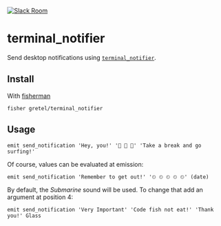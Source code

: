 [![Slack Room][slack-badge]][slack-link]

# terminal_notifier

Send desktop notifications using [`terminal_notifier`](https://github.com/julienXX/terminal_notifier).

## Install

With [fisherman]

```
fisher gretel/terminal_notifier
```

## Usage

```fish
emit send_notification 'Hey, you!' '🌊 🌊 🌊' 'Take a break and go surfing!'
```

Of course, values can be evaluated at emission:

```fish
emit send_notification 'Remember to get out!' '⏲ ⏲ ⏲ ⏲ ⏲' (date)
```

By default, the *Submarine* sound will be used. To change that add an argument at position 4:

```fish
emit send_notification 'Very Important' 'Code fish not eat!' 'Thank you!' Glass
```

[slack-link]: https://fisherman-wharf.herokuapp.com/
[slack-badge]: https://fisherman-wharf.herokuapp.com/badge.svg

[fisherman]: https://github.com/fisherman/fisherman
